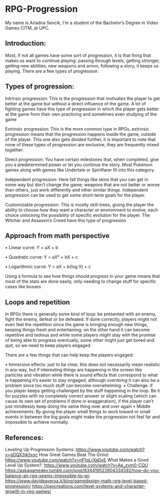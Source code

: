 # RPG-Progression
My name is Ariadna Sevcik, I'm a student of the Bachelor’s Degree in Video Games CITM, at UPC.
## Introduction:
Most, if not all games have some sort of progression, it is that thing that makes us want to continue playing: passing through levels, getting stronger, getting new abilities, new weapons and armor, following a story, it keeps us playing. There are a few types of progression.
## Types of progression:
Intrinsic progression: 
  This is the progression that motivates the player to get better at the game but without a direct influence of the game. A lot of fighting games have this type of progression in which the player gets better at the game from their own practicing and sometimes even studying of the game
	
Extrinsic progression: 
  This is the more common type in RPGs, extrinsic progression means that the progression happens inside the game, outside of the player. This one also gets divided further, it is important to note that none of these types of progression are exclusive, they are frequently mixed together: 
  
Direct progression: You have certain milestones that, when completed, give you a predetermined power or let you continue the story. Most Pokémon games along with games like Undertale or Spiritfarer fit into this category.
    
Independent progression: Here fall things like skins that you can get in some way but don’t change the game; weapons that are not better or worse than others, just work differently and other similar things. Independent progression can be used to get some short-term goals for the player.
    
Customizable progression: This is mostly skill-trees, giving the player the ability to choose how they want a character or environment to evolve, each choice unlocking the possibility of specific evolution for the player. The Witcher and Assassin’s Creed have this type of progression
    
## Approach from math perspective
•	Linear curve: Y = aX + b

•	Quadratic curve: Y = aX² + bX + c

•	Logarithmic curve: Y = aX + b(log X) + c


Using a formula to see how things should progress in your game means that most of the stats are done easily, only needing to change stuff for specific cases like bosses

## Loops and repetition
In RPGs there is generally some kind of loop: be presented with an enemy, fight the enemy, defeat or be defeated. If done correctly, players might not even feel the repetition since the game is bringing enough new things, keeping things fresh and entertaining; on the other hand it can become repetitive and tedious and while some players might stay with the promise of being able to progress eventually, some other might just get bored and quit, so we need to keep players engaged.

There are a few things that can help keep the players engaged:

•	Immersive effects: just to be clear, this does not necessarily mean realistic in any way, but if interesting things are happening in the screen like particles and vibration while there is sound effects that correspond to what is happening it’s easier to stay engaged, although overdoing it can also be a problem since too much stuff can become overwhelming.
•	Challenge: if you player keeps getting challenged by the stuff happening in the loop. Be it for puzzles with no completely correct answer or slight scaling (which can cause its own set of problems if done in exaggeration), if the player can’t just mindlessly keep doing the same thing over and over again 
•	Middle achievements: By giving the player small things to work toward or small events in between the big goals might make the progression not feel far and impossible to achieve normally.


## References:
Leveling Up Progression Systems: https://www.youtube.com/watch?v=gDQX3jk5xxc
How Great Games Beat The Grind: https://www.youtube.com/watch?v=nP1qLrXaDvE
What Makes a Good Level Up System?: https://www.youtube.com/watch?v=Ae_zvm0-CQU
https://askagamedev.tumblr.com/post/634419522804334592/how-do-you-balance-an-rpg-seems-impossible-to-go
https://www.davideaversa.it/blog/gamedesign-math-rpg-level-based-progression/
https://pavcreations.com/level-systems-and-character-growth-in-rpg-games/ 



